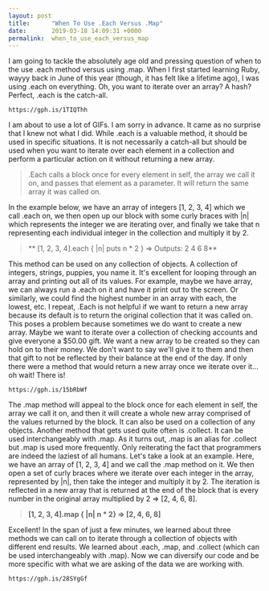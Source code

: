 ```yaml
---
layout: post
title:      "When To Use .Each Versus .Map"
date:       2019-03-18 14:09:31 +0000
permalink:  when_to_use_each_versus_map
---
```


I am going to tackle the absolutely age old and pressing question of when to the use .each method versus using .map. When I first started learning Ruby, wayyy back in June of this year (though, it has felt like a lifetime ago), I was using .each on everything. Oh, you want to iterate over an array? A hash? Perfect, .each is the catch-all.

```
https://gph.is/1TIQThh
```

I am about to use a lot of GIFs. I am sorry in advance. It came as no surprise that I knew not what I did. While .each is a valuable method, it should be used in specific situations. It is not necessarily a catch-all but should be used when you want to iterate over each element in a collection and perform a particular action on it without returning a new array.

> .Each calls a block once for every element in self, the array we call it on, and passes that element as a parameter. It will return the same array it was called on.


In the example below, we have an array of integers [1, 2, 3, 4] which we call .each on, we then open up our block with some curly braces with |n| which represents the integer we are iterating over, and finally we take that n representing each individual integer in the collection and multiply it by 2.

> ** [1, 2, 3, 4].each { |n| puts n * 2 }
>  => Outputs: 2
>  4
>  6
>  8**

This method can be used on any collection of objects. A collection of integers, strings, puppies, you name it. It's excellent for looping through an array and printing out all of its values. For example, maybe we have array, we can always run a .each on it and have it print out to the screen. Or similarly, we could find the highest number in an array with each, the lowest, etc. I repeat, .Each is not helpful if we want to return a new array because its default is to return the original collection that it was called on. This poses a problem because sometimes we do want to create a new array. Maybe we want to iterate over a collection of checking accounts and give everyone a $50.00 gift. We want a new array to be created so they can hold on to their money. We don't want to say we'll give it to them and then that gift to not be reflected by their balance at the end of the day. If only there were a method that would return a new array once we iterate over it… oh wait! There is!

```
https://gph.is/15bRbWf
```

The .map method will appeal to the block once for each element in self, the array we call it on, and then it will create a whole new array comprised of the values returned by the block. It can also be used on a collection of any objects.
Another method that gets used quite often is .collect. It can be used interchangeably with .map. As it turns out, .map is an alias for .collect but .map is used more frequently. Only reiterating the fact that programmers are indeed the laziest of all humans. Let's take a look at an example. Here, we have an array of [1, 2, 3, 4] and we call the .map method on it. We then open a set of curly braces where we iterate over each integer in the array, represented by |n|, then take the integer and multiply it by 2. The iteration is reflected in a new array that is returned at the end of the block that is every number in the original array multiplied by 2 => [2, 4, 6, 8].

> **[1, 2, 3, 4].map { |n| n * 2}
> => [2, 4, 6, 8]**

Excellent! In the span of just a few minutes, we learned about three methods we can call on to iterate through a collection of objects with different end results. We learned about .each, .map, and .collect (which can be used interchangeably with .map). Now we can diversify our code and be more specific with what we are asking of the data we are working with.

```
https://gph.is/28SYgGf
```
